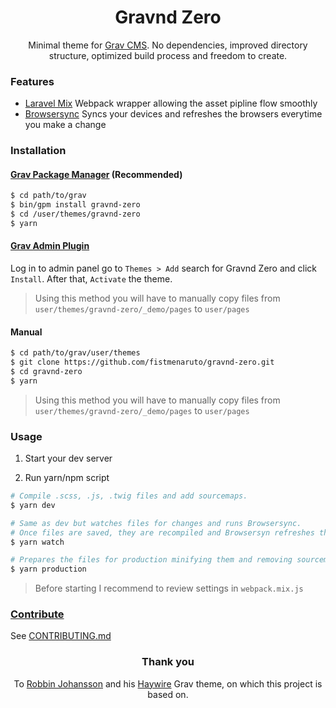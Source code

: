 <h1 align='center'>Gravnd Zero</h1>

<p align='center'>
  Minimal theme for <a href='http://github.com/getgrav/grav'>Grav CMS</a>. No dependencies, improved directory structure, optimized build process and freedom to create.
</p>

### Features

- [Laravel Mix](https://laravel.com/docs/5.5/mix) Webpack wrapper allowing the asset pipline flow smoothly
- [Browsersync](https://www.browsersync.io/) Syncs your devices and refreshes the browsers everytime you make a change

### Installation

#### [Grav Package Manager](http://learn.getgrav.org/advanced/grav-gpm) (Recommended)

``` sh
$ cd path/to/grav
$ bin/gpm install gravnd-zero
$ cd /user/themes/gravnd-zero
$ yarn
```

#### [Grav Admin Plugin](https://github.com/getgrav/grav-plugin-admin)

Log in to admin panel go to `Themes > Add` search for Gravnd Zero and click `Install`. After that, `Activate` the theme.
> Using this method you will have to manually copy files from `user/themes/gravnd-zero/_demo/pages` to `user/pages`

#### Manual

``` sh
$ cd path/to/grav/user/themes
$ git clone https://github.com/fistmenaruto/gravnd-zero.git
$ cd gravnd-zero
$ yarn
```
> Using this method you will have to manually copy files from `user/themes/gravnd-zero/_demo/pages` to `user/pages`

### Usage

1. Start your dev server

2. Run yarn/npm script

  ``` sh
  # Compile .scss, .js, .twig files and add sourcemaps.
  $ yarn dev

  # Same as dev but watches files for changes and runs Browsersync.
  # Once files are saved, they are recompiled and Browsersyn refreshes the browsers.
  $ yarn watch

  # Prepares the files for production minifying them and removing sourcemaps.
  $ yarn production
  ```

> Before starting I recommend to review settings in `webpack.mix.js`

### [Contribute](CONTRIBUTING.md)

See [CONTRIBUTING.md](CONTRIBUTING.md)

<h3 align='center'>Thank you</h3>

<p align='center'>
  To <a href='https://github.com/robbinfellow'>Robbin Johansson</a> and his <a href='https://github.com/robbinfellow/haywire-grav'>Haywire</a> Grav theme, on which this project is based on.
</p>
